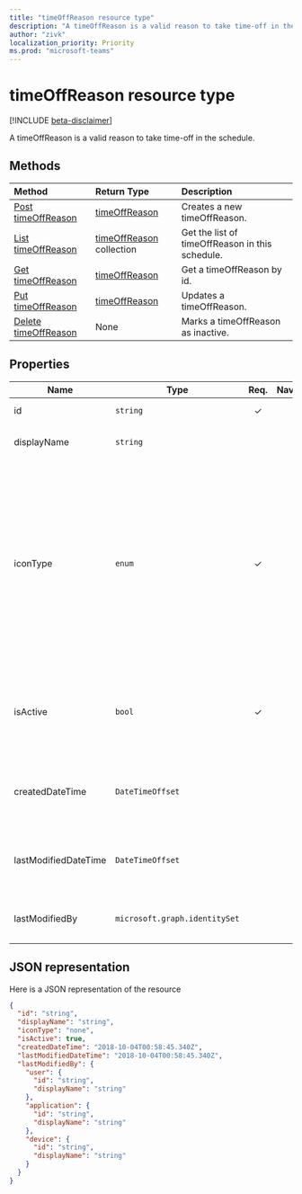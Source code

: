 ```yaml
---
title: "timeOffReason resource type"
description: "A timeOffReason is a valid reason to take time-off in the schedule."
author: "zivk"
localization_priority: Priority
ms.prod: "microsoft-teams"
---
```


# timeOffReason resource type

[!INCLUDE [beta-disclaimer](../../includes/beta-disclaimer.md)]

A timeOffReason is a valid reason to take time-off in the schedule.

## Methods

| Method       | Return Type  |Description|
|:---------------|:--------|:----------|
|[Post timeOffReason](../api/timeOffReason-post.md) | [timeOffReason](timeOffReason.md) | Creates a new timeOffReason.|
|[List timeOffReason](../api/timeOffReason-list.md) | [timeOffReason](timeOffReason.md) collection | Get the list of timeOffReason in this schedule.|
|[Get timeOffReason](../api/timeOffReason-get.md) | [timeOffReason](timeOffReason.md) | Get a timeOffReason by id.|
|[Put timeOffReason](../api/timeOffReason-put.md) | [timeOffReason](timeOffReason.md) | Updates a timeOffReason.|
|[Delete timeOffReason](../api/timeOffReason-delete.md) | None | Marks a timeOffReason as inactive.|

## Properties
|Name          |Type           |Req.|Nav.|computed|Description                                                                                 |
|--------------|---------------|:--:|:--:|:--:|--------------------------------------------------------------------------------------------|
| id			|`string`      |✓   |  |  |Id of the `timeOffReason`.|
| displayName               | `string`                  |      |      |  | The name of the `timeOffReason`.     |
| iconType | `enum`   | ✓   |   |   | Supported icon types: none; car; calendar; running; plane; firstAid; doctor; notWorking; clock; juryDuty; globe; cup; phone; weather; umbrella; piggyBank; dog; cake; trafficCone; pin; sunny. |
| isActive 			|`bool`      |✓   |  |   | Indicates if the `timeOffReason` can be used when creating new entities or updating existing ones.|
| createdDateTime		|`DateTimeOffset`        |   |   |✓  |The time stamp in which this `timeOffReason` was first created.|
| lastModifiedDateTime		|`DateTimeOffset`        |   |   |✓  |The time stamp in which this `timeOffReason` was last updated.|
| lastModifiedBy		|`microsoft.graph.identitySet`        |   |   |✓  |The identity that last updated this `timeOffReason`.|

## JSON representation

Here is a JSON representation of the resource

<!-- {
  "blockType": "resource",
  "keyProperty": "id",
  "@odata.type": "microsoft.graph.timeOffReason"
}-->

```json
{
  "id": "string",
  "displayName": "string",
  "iconType": "none",
  "isActive": true,
  "createdDateTime": "2018-10-04T00:58:45.340Z",
  "lastModifiedDateTime": "2018-10-04T00:58:45.340Z",
  "lastModifiedBy": {
    "user": {
      "id": "string",
      "displayName": "string"
    },
    "application": {
      "id": "string",
      "displayName": "string"
    },
    "device": {
      "id": "string",
      "displayName": "string"
    }
  }
}
```


<!-- uuid: 8fcb5dbc-d5aa-4681-8e31-b001d5168d79
2015-10-25 14:57:30 UTC -->
<!--
{
  "type": "#page.annotation",
  "description": "timeOffReason resource",
  "keywords": "",
  "section": "documentation",
  "tocPath": "",
  "suppressions": [
    "Error: /api-reference/beta/resources/timeOffReason.md:\r\n      Exception processing links.\r\n    System.ArgumentException: Link Definition was null. Link text: !INCLUDE [beta-disclaimer](../../includes/beta-disclaimer.md)\r\n      at ApiDoctor.Validation.DocFile.get_LinkDestinations()\r\n      at ApiDoctor.Validation.DocSet.ValidateLinks(Boolean includeWarnings, String[] relativePathForFiles, IssueLogger issues, Boolean requireFilenameCaseMatch, Boolean printOrphanedFiles)"
  ]
}
-->

